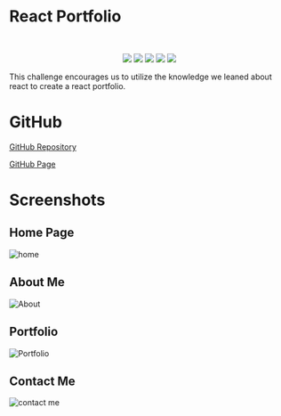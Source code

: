 # React Portfolio

</br>
  <p align="center">
    <img src="https://img.shields.io/github/languages/count/Gareth-Kwan/
react-portfolio?style=for-the-badge"  />
    <img src="https://img.shields.io/github/languages/top/Gareth-Kwan/
react-portfolio?style=for-the-badge"  />
    <img src="https://img.shields.io/github/repo-size/Gareth-Kwan/
react-portfolio?style=for-the-badge"  />   
    <img src="https://img.shields.io/tokei/lines/github/Gareth-Kwan/
react-portfolio?style=for-the-badge"  />
    <img src="https://img.shields.io/github/last-commit/Gareth-Kwan/
react-portfolio?style=for-the-badge" />  
</p>

This challenge encourages us to utilize the knowledge we leaned about react to create a react portfolio.

# GitHub

[GitHub Repository](https://github.com/Gareth-Kwan/react-portfolio)

[GitHub Page](https://drive.google.com/file/d/13Yqv1O4u2rHCCQqRFejpY0516_DJUvgg/view)

# Screenshots

## Home Page

![home](https://user-images.githubusercontent.com/108771904/216228083-aef72f5c-adca-493f-9e70-ef37388972f9.jpg)

## About Me

![About ](https://user-images.githubusercontent.com/108771904/216228084-18e2bdfa-26f3-44a3-9ac3-e4333fe26a9d.jpg)

## Portfolio

![Portfolio](https://user-images.githubusercontent.com/108771904/216228085-c4de950e-2ac2-446d-9c5e-81a54194295a.jpg)

## Contact Me

![contact me](https://user-images.githubusercontent.com/108771904/216228087-5a0d14fb-9a5d-4da6-bda7-e81b16fface9.jpg)
